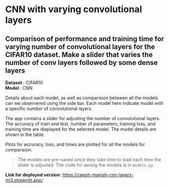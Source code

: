 # CNN with varying convolutional layers  

 
## Comparison of performance and training time for varying number of convolutional layers for the CIFAR10 dataset. Make a slider that varies the number of conv layers followed by some dense layers  

**Dataset** : CIFAR10  
**Model** : CNN  

Details about each model, as well as comparision between all the models can we observered using the side bar. Each model here indicate model with a specific number of convolutional layers.  

The app contains a slider for adjusting the number of convolutional layers. The accuracy of train and test, number of parameters, training loss, and training time are displayed for the selected model. The model details are shown in the table.  

Plots for accuracy, loss, and times are plotted for all the models for comparision.  

> The models are pre-saved since they take time to load each time the slider is adjusted. The code for saving the models is in `models.py`  
  
  
**Link for deployed version**: https://rajesh-manish-cnn-layers-ml3.streamlit.app/
